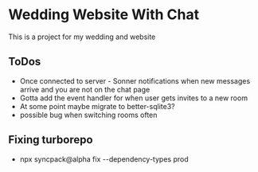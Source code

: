 # Wedding Website With Chat

This is a project for my wedding and website

## ToDos

- Once connected to server - Sonner notifications when new messages arrive and you are not on the chat page
- Gotta add the event handler for when user gets invites to a new room
- At some point maybe migrate to better-sqlite3?
- possible bug when switching rooms often

## Fixing turborepo

- npx syncpack@alpha fix --dependency-types prod
